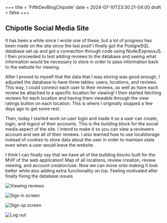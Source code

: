 +++
title = 'FifthDevBlogChipotle'
date = 2024-07-10T23:30:21-04:00
draft = false
+++

## Chipotle Social Media Site

It has been a while since I wrote one of these, but a lot of progress has been made on the site since the last post! I finally got the PostgreSQL database set up and got a connection through code using Node/ExpressJS. I then proceeded to test adding reviews to the database and seeing what information would be necessary to store in order to pass information back to the website for viewing.

After I proved to myself that the data that I was storing was good enough, I adjusted the database to have three tables: users, locations, and reviews. This way, I could connect each user to their reviews, as well as have each review be attached to a specific location for viewing! I then started fetching reviews for each location and having them viewable through the view ratings button on each location. This is where I originally stopped a few days ago to get some rest.

Then, today I started work on user login and made it so a user can create, login, and logout of their accounts. This is the building block for the social media aspect of the site. I intend to make it so you can view a reviewers account and see all of their reviews. I also learned how to use localstorage instead of cookies to store data about the user in order to maintain state even when a user would leave the website. 

I think I can finally say that we have all of the building blocks built for the MVP of the web application! Map of all locations, review creation, review viewing, and account creation/use. Now we can move onto making it look better while also adding extra functionality on top. Feeling motivated after finally fixing the database issues 

![Viewing reviews](../../images/view_reviews.png)

![Sign in screen](../../images/sign_in.png)

![Sign up screen](../../images/sign_up.png)

![Log out](../../images/logged_in.png)